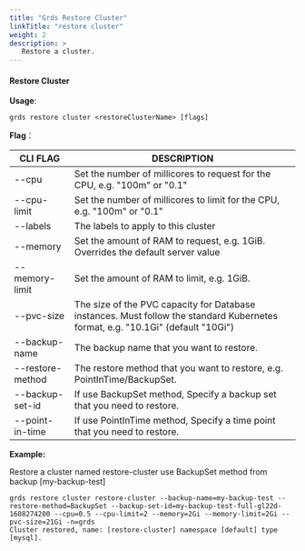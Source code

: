 ```yaml
---
title: "Grds Restore Cluster"
linkTitle: "restore cluster"
weight: 2
description: >
   Restore a cluster.
---
```


#### Restore Cluster

**Usage**:

```shell script
grds restore cluster <restoreClusterName> [flags]
```

**Flag**：

| CLI FLAG        | DESCRIPTION                                                  |
| --------------- | ------------------------------------------------------------ |
| --cpu           | Set the number of millicores to request for the CPU, e.g. "100m" or "0.1" |
| --cpu-limit     | Set the number of millicores to limit for the CPU, e.g. "100m" or "0.1" |
| --labels        | The labels to apply to this cluster                          |
| --memory        | Set the amount of RAM to request, e.g. 1GiB. Overrides the default server value |
| --memory-limit  | Set the amount of RAM to limit, e.g. 1GiB.                   |
| --pvc-size      | The size of the PVC capacity for Database instances. Must follow the standard Kubernetes format, e.g. "10.1Gi" (default "10Gi") |
| --backup-name   | The backup name that you want to restore.|
| --restore-method  | The restore method that you want to restore, e.g. PointInTime/BackupSet. |
| --backup-set-id | If use BackupSet method, Specify a backup set that you need to restore. |
| --point-in-time | If use PointInTime method, Specify a time point that you need to restore. |

**Example:** 

Restore a cluster named restore-cluster use BackupSet method from backup [my-backup-test]

```shell
grds restore cluster restore-cluster --backup-name=my-backup-test --restore-method=BackupSet --backup-set-id=my-backup-test-full-gl22d-1608274200 --cpu=0.5 --cpu-limit=2 --memory=2Gi --memory-limit=2Gi --pvc-size=21Gi -n=grds
Cluster restored, name: [restore-cluster] namespace [default] type [mysql].
```